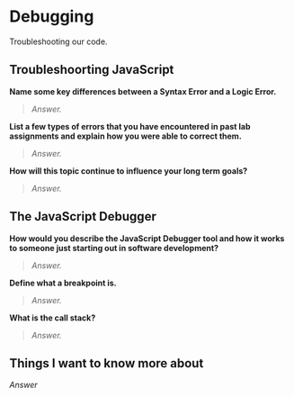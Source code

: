 # Debugging

Troubleshooting our code.

## Troubleshoorting JavaScript

**Name some key differences between a Syntax Error and a Logic Error.**

>*Answer.*

**List a few types of errors that you have encountered in past lab assignments and explain how you were able to correct them.**

>*Answer.*

**How will this topic continue to influence your long term goals?**

>*Answer.*

## The JavaScript Debugger

**How would you describe the JavaScript Debugger tool and how it works to someone just starting out in software development?**

>*Answer.*

**Define what a breakpoint is.**

>*Answer.*

**What is the call stack?**

>*Answer.*

## Things I want to know more about

*Answer*
